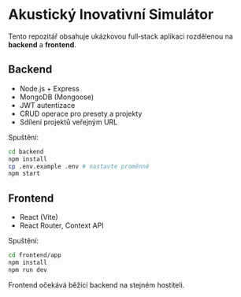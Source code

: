 # Akustický Inovativní Simulátor

Tento repozitář obsahuje ukázkovou full‑stack aplikaci rozdělenou na **backend** a **frontend**.

## Backend
- Node.js + Express
- MongoDB (Mongoose)
- JWT autentizace
- CRUD operace pro presety a projekty
- Sdílení projektů veřejným URL

Spuštění:
```bash
cd backend
npm install
cp .env.example .env # nastavte proměnné
npm start
```

## Frontend
- React (Vite)
- React Router, Context API

Spuštění:
```bash
cd frontend/app
npm install
npm run dev
```

Frontend očekává běžící backend na stejném hostiteli.
